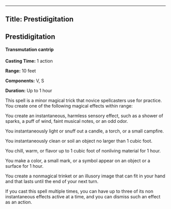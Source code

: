 -------------------------
Title: Prestidigitation
-------------------------

## Prestidigitation

#### Transmutation cantrip


**Casting Time:** 1 action 

**Range:** 10 feet 

**Components:** V, S 

**Duration:** Up to 1 hour


This spell is a minor magical trick that novice spellcasters use for
practice. You create one of the following magical effects within range:


You create an instantaneous, harmless sensory effect, such as a shower
of sparks, a puff of wind, faint musical notes, or an odd odor.

You instantaneously light or snuff out a candle, a torch, or a small
campfire.

You instantaneously clean or soil an object no larger than 1 cubic foot.

You chill, warm, or flavor up to 1 cubic foot of nonliving material for
1 hour.

You make a color, a small mark, or a symbol appear on an object or a
surface for 1 hour.

You create a nonmagical trinket or an illusory image that can fit in
your hand and that lasts until the end of your next turn.

If you cast this spell multiple times, you can have up to three of its
non instantaneous effects active at a time, and you can dismiss such
an effect as an action.


